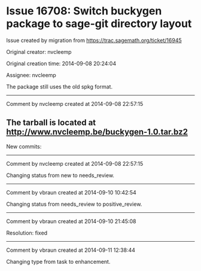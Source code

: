 # Issue 16708: Switch buckygen package to sage-git directory layout

Issue created by migration from https://trac.sagemath.org/ticket/16945

Original creator: nvcleemp

Original creation time: 2014-09-08 20:24:04

Assignee: nvcleemp

The package still uses the old spkg format.


---

Comment by nvcleemp created at 2014-09-08 22:57:15

The tarball is located at http://www.nvcleemp.be/buckygen-1.0.tar.bz2
----
New commits:


---

Comment by nvcleemp created at 2014-09-08 22:57:15

Changing status from new to needs_review.


---

Comment by vbraun created at 2014-09-10 10:42:54

Changing status from needs_review to positive_review.


---

Comment by vbraun created at 2014-09-10 21:45:08

Resolution: fixed


---

Comment by vbraun created at 2014-09-11 12:38:44

Changing type from task to enhancement.
